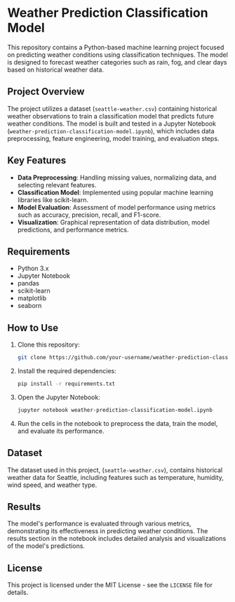 # Weather Prediction Classification Model

This repository contains a Python-based machine learning project focused on predicting weather conditions using classification techniques. The model is designed to forecast weather categories such as rain, fog, and clear days based on historical weather data.

## Project Overview

The project utilizes a dataset (`seattle-weather.csv`) containing historical weather observations to train a classification model that predicts future weather conditions. The model is built and tested in a Jupyter Notebook (`weather-prediction-classification-model.ipynb`), which includes data preprocessing, feature engineering, model training, and evaluation steps.

## Key Features

- **Data Preprocessing**: Handling missing values, normalizing data, and selecting relevant features.
- **Classification Model**: Implemented using popular machine learning libraries like scikit-learn.
- **Model Evaluation**: Assessment of model performance using metrics such as accuracy, precision, recall, and F1-score.
- **Visualization**: Graphical representation of data distribution, model predictions, and performance metrics.

## Requirements

- Python 3.x
- Jupyter Notebook
- pandas
- scikit-learn
- matplotlib
- seaborn

## How to Use

1. Clone this repository:
   ```bash
   git clone https://github.com/your-username/weather-prediction-classification-model.git

2. Install the required dependencies:
   ```bash
   pip install -r requirements.txt

3. Open the Jupyter Notebook:
   ```bash
   jupyter notebook weather-prediction-classification-model.ipynb
   
4. Run the cells in the notebook to preprocess the data, train the model, and evaluate its performance.

## Dataset

The dataset used in this project, (`seattle-weather.csv`), contains historical weather data for Seattle, including features such as temperature, humidity, wind speed, and weather type.

## Results

The model's performance is evaluated through various metrics, demonstrating its effectiveness in predicting weather conditions. The results section in the notebook includes detailed analysis and visualizations of the model's predictions.

## License

This project is licensed under the MIT License - see the `LICENSE` file for details.
